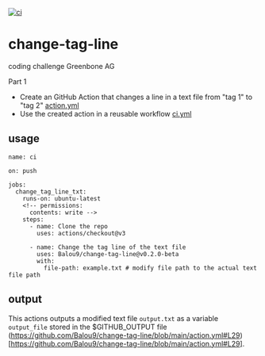[![ci](https://github.com/Balou9/change-tag-line/workflows/ci/badge.svg)](https://github.com/Balou9/change-tag-line/actions)

# change-tag-line 

coding challenge Greenbone AG 

Part 1 

- Create an GitHub Action that changes a line in a text file from "tag 1" to "tag 2" [action.yml](./action.yml)
- Use the created action in a reusable workflow [ci.yml](.github/workflows/ci.yml)


## usage 

```{yaml}
name: ci

on: push

jobs:
  change_tag_line_txt:
    runs-on: ubuntu-latest
    <!-- permissions:
      contents: write -->
    steps:
      - name: Clone the repo
        uses: actions/checkout@v3

      - name: Change the tag line of the text file
        uses: Balou9/change-tag-line@v0.2.0-beta
        with:
          file-path: example.txt # modify file path to the actual text file path

```

## output

This actions outputs a modified text file `output.txt` as a variable `output_file` stored in the $GITHUB_OUTPUT file   
(https://github.com/Balou9/change-tag-line/blob/main/action.yml#L29)[https://github.com/Balou9/change-tag-line/blob/main/action.yml#L29].